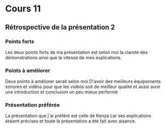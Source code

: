 # Cours 11
## Rétrospective de la présentation 2

### Points forts

Les deux points forts de ma présentation est selon moi la clareté des démonstrations ainsi que la vitesse de mes explications.

### Points à améliorer

Deux points à améliorer serait selon moi D'avoir des meilleurs équipements sonores et vidéos pour que les vidéos soit de meilleur qualité et aussi avoir une introduction et conclusion un peu mieux performé

### Présentation préférée

La présentation que j'ai préféré est celle de Kenza car ses explications étaient précises et toute la présentation a été fait avec aisance.

